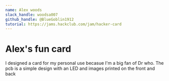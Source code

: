 ```yaml
---
name: Alex woods
slack_handle: woodsa007
github_handle: @BlueGoblin1912
tutorial: https://jams.hackclub.com/jam/hacker-card
---
```


# Alex's fun card

<!-- Describe your board in 2-3 sentences. What are you making? What will it do? -->
I designed a card for my personal use becasue I'm a big fan of Dr who. The pcb is a simple design with an LED and images printed on the front and back

<!-- How much is it going to cost? -->

<!-- Tell us a little bit about your design process. What were some challenges? What helped? ***Totally optional*** -->
